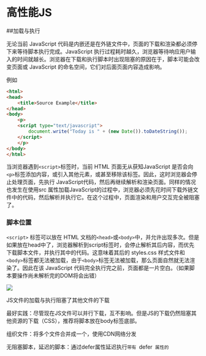 # 高性能JS

##加载与执行

无论当前 JavaScript 代码是内嵌还是在外链文件中，页面的下载和渲染都必须停下来等待脚本执行完成。JavaScript 执行过程耗时越久，浏览器等待响应用户输入的时间就越长。浏览器在下载和执行脚本时出现阻塞的原因在于，脚本可能会改变页面或 JavaScript 的命名空间，它们对后面页面内容造成影响。

例如

```html
<html>
<head>
    <title>Source Example</title>
</head>
<body>
    <p>
    <script type="text/javascript">
        document.write("Today is " + (new Date()).toDateString());
    </script>
    </p>
</body>
</html>
```

当浏览器遇到`<script>`标签时，当前 HTML 页面无从获知JavaScript 是否会向`<p>`标签添加内容，或引入其他元素，或甚至移除该标签。因此，这时浏览器会停止处理页面，先执行 JavaScript代码，然后再继续解析和渲染页面。同样的情况也发生在使用src 属性加载JavaScript的过程中，浏览器必须先花时间下载外链文件中的代码，然后解析并执行它。在这个过程中，页面渲染和用户交互完全被阻塞了。

### 脚本位置

`<script>` 标签可以放在 HTML 文档的`<head>`或`<body>`中，并允许出现多次。但是如果放在head中了，浏览器解析到script标签时，会停止解析其后内容，而优先下载脚本文件，并执行其中的代码。这意味着其后的 styles.css 样式文件和`<body>`标签都无法被加载，由于`<body>`标签无法被加载，那么页面自然就无法渲染了。因此在该 JavaScript 代码完全执行完之前，页面都是一片空白。（如果脚本要操作尚未解析完的DOM将会出错）

![](https://www.ibm.com/developerworks/cn/web/1308_caiys_jsload/image003.jpg)

JS文件的加载与执行阻塞了其他文件的下载

最好实践：尽管现在JS文件可以并行下载，互不影响。但是JS的下载仍然阻塞其他资源的下载（CSS），推荐将脚本放在body标签底部。

组织文件：将多个文件合并成一个，使用CDN网络分发

无阻塞脚本，延迟的脚本：通过defer属性延迟执行<script type="text/javascript" src="script1.js" defer> defer属性指明本元素所含有的脚本不会修改DOM

``</script>`带有 `defer` 属性的`<script>`标签可以放置在文档的任何位置。对应的 JavaScript 文件将在页面解析到`<script>`标签时开始下载，但不会执行，直到 DOM 加载完成，即`onload`事件**触发前**才会被执行。当一个带有 `defer` 属性的 JavaScript 文件下载时，它不会阻塞浏览器的其他进程，因此这类文件可以与其他资源文件一起并行下载。任何带有 `defer` 属性的`<script>`元素在 DOM 完成加载之前都不会被执行，无论内嵌或者是外链脚本都是如此

动态脚本元素：用DOM API创建脚本元素。此文件当元素添加到页面之后立刻开始下载。此技术的重点在于：无论在何处启动下载，文件的下载和运行都不会阻塞其他页面处理过程。您甚至可以将这些代码放在`<head>`部分而不会对其余部分的页面代码造成影响（除了用于下载文件的 HTTP 连接）。  当文件使用动态脚本节点下载时，返回的代码通常立即执行。`<script>`节点接收完成之后发出一个 `onload` 事件。您可以监听这一事件，以得到脚本准备好的通知

AJAX加载脚本：这种方法的主要优点是，您可以下载不立即执行的 JavaScript 代码。由于代码返回在`<script>`标签之外（换句话说不受`<script>`标签约束），它下载后不会自动执行，这使得您可以推迟执行，直到一切都准备好了。另一个优点是，同样的代码在所有现代浏览器中都不会引发异常。  限制：跨域资源请求

减少 JavaScript 对性能的影响有以下几种方法：

- 将所有的`<script>`标签放到页面底部，也就是`</body>`闭合标签之前，这能确保在脚本执行前页面已经完成了渲染。
- 尽可能地合并脚本。页面中的`<script>`标签越少，加载也就越快，响应也越迅速。无论是外链脚本还是内嵌脚本都是如此。
- 采用无阻塞下载 JavaScript 脚本的方法：
  - 使用`<script>`标签的 defer 属性（仅适用于 IE 和 Firefox 3.5 以上版本）；
  - 使用动态创建的`<script>`元素来下载并执行代码；
  - 使用 XHR 对象下载 JavaScript 代码并注入页面中。



## 数据存储

**1.JavaScript中四种基本数据存取位置：字面量，本地变量，数组元素，对象成员。**
一般来说：**[字面量,局部变量]运行速度>[数组,对象成员]**
**2.内部属性包含了一个函数被创建的作用域中对象的集合。这个集合被称为作用域链。**
**3.执行函数->创建执行环境->创建活动对象(即函数运行时变量对象)。**
所以多次调用同一个函数会导致创建多个执行环境。
**4.函数执行过程**
每遇到一个变量都会经历一次标识符解析过程，从哪里获取或存储数据。该过程搜索执行环境的作用域链。正是这种搜索过程影响了性能。
**5.标识符解析的性能** 
全局变量总是存在于执行环境作用域的**最末端**。局部变量是第一顺位解析。
经验法则：如果某个跨作用域的值在函数中被引用一次以上，那么就把他存储到局部变量中。
**6.改变作用域链**
一般来说，一个执行环境的作用域链不会改变的。

**<1>with可以临时改变作用域链**

width用来给对象的所有属性创建一个变量当代码执行到with时，**执行环境的作用域链被临时改变了**。一个新的变量对象呗创建，它包含了参数指定对象的所有属性。**这个对象呗推入作用域链的首位**，所以这时候所有的局部变量处于的哥第二个作用域链对象中，因此访问代价更高了。

**<2>try-catch**

try语句发生错误的时候，执行过程会自动跳转到catch中。**然后把异常对象推入一个变量对象并置于作用域的首位。**

**注意：**一旦catch子语句执行完毕，作用域链就会返回到之前的状态。

**7.闭包引发的性能问题**
闭包是JavaScript最强大的特性之一。
由于闭包包含了执行了与环境作用域链相同对象的引用，函数的活动对象不会被销毁，造成更多的内存开销。
**关注的性能点**：频繁访问跨作用域的标识符时，每次访问都会带来性能损失。

**8.内存泄露**
内存泄露是指一块被分配的内存既不能使用，又不能回收，直到浏览器进程结束。在C++中，因为是手动管理内存，内存泄露是经常出现的事情。而现在流行的C#和Java等语言采用了自动垃圾回收方法管理内存，正常使用的情况下几乎不会发生内存泄露。浏览器中也是采用自动垃圾回收方法管理内存，但由于浏览器垃圾回收方法有bug，会产生内存泄露。
**内存泄露的几种情况**

- 循环引用
- Javascript闭包
- DOM插入顺序

一个DOM对象被一个Javascript对象引用，与此同时又引用同一个或其它的Javascript对象，这个DOM对象可能会引发内存泄漏。这个DOM对象的引用将不会在脚本停止的时候被垃圾回收器回收。要想破坏循环引用，引用DOM元素的对象或DOM对象的引用需要被赋值为null。

**具体的就深入讨论了，这里的总结**

- JS的内存泄露，无怪乎就是从DOM中remove了元素，但是依然有变量或者对象引用了该DOM对象。然后内存中无法删除。使得浏览器的内存占用居高不下。这种内存占用，随着浏览器的刷新，会自动释放。
- 而另外一种情况，就是循环引用，一个DOM对象和JS对象之间互相引用，这样造成的情况更严重一些，即使刷新，内存也不会减少。这就是严格意义上说的内存泄露了。
- 对象成员的嵌套也会开销系统资源。`location.href`永远会比`window.location.href`快。
- 访问直接量和局部变量的速度最快，相反，访问数组元素和对象成员相对较慢。
- 由于局部变量存在于作用域链的起始位置，因此访问局部变量比访问跨作用域变量更快。变量在作用域链中的位置越深，访问所需时间就越长。由于全局变量总处在作用域链的最末端，因此访问速度也是最慢的。
- 避免使用`with`语句，因为它会改变运行期上下文作用域链。同样，`try-catch`语句中的`catch`子句也有同样的影响，因此要小心使用。
- 嵌套的对象成员会明显影响性能，尽量少用
- 属性或方法在原型链中的位置越深，访问它的速度也越慢。
- 局部通常来说，你可以通过把常用的对象成员、数组元素、跨域变量保存在变量中来改善javascript的性能，因为局部变量访问速度最快。

## DOM编程

减少DOM元素访问，将运算方面留给JS方面执行

- 最小化`DOM`访问次数，尽可能在javascript端处理
- 如果需要多次访问某个`DOM`节点，请使用局部变量存储它的引用
- 小心处理HTML集合，因为它实时联系着底层文档。把集合的长度缓存到一个变量中，并在迭代中使用它。如果需要经常操作集合，建议把它拷贝到一个数组中。
- 遍历一个集合时，第一把集合存储局部变量，缓存长度，用局部变量替代多次访问的元素
- 使用更好的API，chidren childElement nextElementSibling等等，不用node child之类的
- 如果可能的话，使用速度更快的API，比如`querySelectorAll()`和`firstElementChild()`。 这些比老API性能更好，功能更完善
- 要留意重绘和重排；批量修改样式时，“离线”操作DOM树，使用缓存，并减少访问布局信息的次数。
- 动画中使用绝对定位，使用拖放代理
- 使用事件委托来减少事件处理器的数量

### 重绘与回流

浏览器下载完页面中的所有组件——html标记，js,css 图片之后，会生成两个内部数据结构：

- DOM树
- 渲染树

DOM树中的每一个需要显示的节点在渲染树中至少有一个对应的节点（隐藏的DOM元素在渲染树中没有对引的节点）。渲染树中的节点被定义为帧(frame)或者盒(box)，符合CSS盒子模型的定义,理解页面元素为一个具有内边距、外边距、边框、位置的盒子。一旦DOM和渲染树构建完成，浏览器就开始绘制(paint)。

当DOM的变化影响了元素的几何属性（宽或高），浏览器需要重新计算元素的几何属性，同样其他元素的几何属性和位置也会因此受到影响。浏览器会使渲染树中受到影响的部分失效，并重新构造渲染树。这个过程叫做**回流** 。完成回流后，浏览器会重新绘制受影响的部分到屏幕，该过程称为**重绘**。

当render tree中的一部分(或全部)因为元素的规模尺寸，布局，隐藏等改变而需要重新构建。这就称为回流(reflow)。每个页面至少需要一次回流，就是在页面第一次加载的时候。在回流的时候，浏览器会使渲染树中受到影响的部分失效，并重新构造这部分渲染树，完成回流后，浏览器会重新绘制受影响的部分到屏幕中，该过程成为重绘。

#### 回流何时发生？：

1. 添加或者删除可见的DOM元素；
2. 元素位置改变；
3. 元素尺寸改变——边距、填充、边框、宽度和高度
4. 内容改变——比如文本改变或者图片大小改变而引起的计算值宽度和高度改变；
5. 页面渲染初始化；
6. 浏览器窗口尺寸改变——resize事件发生时；

```js
var s = document.body.style;
s.padding = "2px"; // 回流+重绘
s.border = "1px solid red"; // 再一次 回流+重绘
s.color = "blue"; // 再一次重绘
s.backgroundColor = "#ccc"; // 再一次 重绘
s.fontSize = "14px"; // 再一次 回流+重绘
// 添加node，再一次 回流+重绘
document.body.appendChild(document.createTextNode('abc!'));
```

回流比重绘的代价要更高，回流的花销跟render tree有多少节点需要重新构建有关系，假设你直接操作body，比如在body最前面插入1个元素，会导致整个render tree回流，这样代价当然会比较高，但如果是指body后面插入1个元素，则不会影响前面元素的回流。

#### 渲染树变化的排队与刷新(queuing and Flushing Render Tree Change)

由于重排产生计算消耗，大多数浏览器通过队列化修改并批量执行来优化重绘、回流过程。等队列中的操作到了一定的数量或者到了一定的时间间隔，浏览器就会flush队列，进行一个批处理。这样就会让多次的回流、重绘变成一次回流重绘。

但有时候我们写的一些代码可能会强制浏览器提前flush队列并要求计划任务立即执行，获取布局信息会导致队列刷新。比如以下方法：

1. offsetTop, offsetLeft, offsetWidth, offsetHeight
2. scrollTop/Left/Width/Height
3. clientTop/Left/Width/Height
4. width,height
5. getComputedStyle

以上属性方法都需要返回最新的布局信息，因此浏览器不得不处理渲染列队中的“待处理变化”并触发回流。当你请求上面的一些属性的时候，浏览器为了给你最精确的值，需要flush队列，因为队列中可能会有影响到这些值的操作。即使你获取元素的布局和样式信息跟最近发生或改变的布局信息无关，浏览器都会强行刷新渲染队列。

实践：在修改样式的过程中最好避免使用上面列出的属性

#### 最小化回流重绘

- 不要再布局信息改变时查询引起flush的属性，实在要访问就利用缓存

- 合并多次对DOM样式的修改，然后一次处理掉。或者改class

  ```js
  const el = document.querySelector('myDiv')
  el.style.borderLeft = '1px'
  el.style.borderRight = '2px'
  el.style.padding = '5px'
  //wrong,
  el.style.cssText = 'border-left:1px border-right:2px padding: 5px'//right

  //如果想保留原有样式，可如下
  el.style.cssText += '; border-left:1px;'
  ```

- 修改CSS的class名称`el.className = 'active'`

- 批量修改DOM
